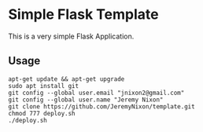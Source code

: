 # Simple Flask Template
This is a very simple Flask Application.

## Usage
```
apt-get update && apt-get upgrade
sudo apt install git
git config --global user.email "jnixon2@gmail.com"
git config --global user.name "Jeremy Nixon"
git clone https://github.com/JeremyNixon/template.git
chmod 777 deploy.sh
./deploy.sh
```
